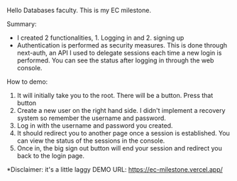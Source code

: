 Hello Databases faculty. This is my EC milestone.

Summary: 
- I created 2 functionalities, 1. Logging in  and   2. signing up
- Authentication is performed as security measures. This is done through next-auth, an API
  I used to delegate sessions each time a new login is performed. You can see the status after logging in through the web console.


How to demo:
1. It will initially take you to the root. There will be a button. Press that button
2. Create a new user on the right hand side. I didn't implement a recovery system so remember the username and password.
3. Log in with the username and password you created.
4. It should redirect you to another page once a session is established. You can view the status of the sessions in the console.
5. Once in, the big sign out button will end your session and redirect you back to the login page.


*Disclaimer: it's a little laggy 
DEMO URL: https://ec-milestone.vercel.app/
